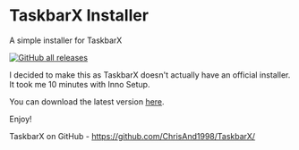 # TaskbarX Installer
A simple installer for TaskbarX

[![GitHub all releases](https://img.shields.io/github/downloads/oliverstech/TaskbarX-Installer/total?style=flat-square)]([releases/latest](https://github.com/oliverstech/TaskbarX-Installer/releases/latest))

I decided to make this as TaskbarX doesn't actually have an official installer. It took me 10 minutes with Inno Setup.

You can download the latest version [here](https://github.com/oliverstech/TaskbarX-Installer/releases/latest).

Enjoy!

TaskbarX on GitHub - https://github.com/ChrisAnd1998/TaskbarX/
